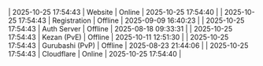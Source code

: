 | 2025-10-25 17:54:43 | Website | Online | 2025-10-25 17:54:40 |
| 2025-10-25 17:54:43 | Registration | Offline | 2025-09-09 16:40:23 |
| 2025-10-25 17:54:43 | Auth Server | Offline | 2025-08-18 09:33:31 |
| 2025-10-25 17:54:43 | Kezan (PvE) | Offline | 2025-10-11 12:51:30 |
| 2025-10-25 17:54:43 | Gurubashi (PvP) | Offline | 2025-08-23 21:44:06 |
| 2025-10-25 17:54:43 | Cloudflare | Online | 2025-10-25 17:54:40 |
